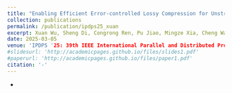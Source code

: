 ```yaml
---
title: "Enabling Efficient Error-controlled Lossy Compression for Unstructured Scientific Data"
collection: publications
permalink: /publication/ipdps25_xuan
excerpt: Xuan Wu, Sheng Di, Congrong Ren, Pu Jiao, Mingze Xia, Cheng Wang, Hanqi Guo, Xin Liang, and Franck Cappello
date: 2025-03-05
venue: 'IPDPS '25: 39th IEEE International Parallel and Distributed Processing Symposium'
#slidesurl: 'http://academicpages.github.io/files/slides1.pdf'
#paperurl: 'http://academicpages.github.io/files/paper1.pdf'
citation: '-'
---
```

-

